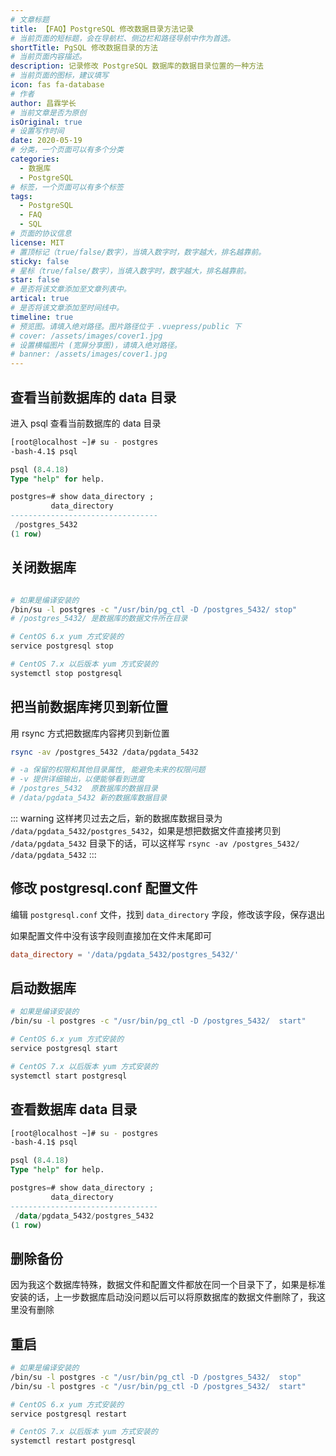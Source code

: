 ```yaml
---
# 文章标题
title: 【FAQ】PostgreSQL 修改数据目录方法记录
# 当前页面的短标题，会在导航栏、侧边栏和路径导航中作为首选。
shortTitle: PgSQL 修改数据目录的方法
# 当前页面内容描述。
description: 记录修改 PostgreSQL 数据库的数据目录位置的一种方法
# 当前页面的图标，建议填写
icon: fas fa-database
# 作者
author: 昌霖学长
# 当前文章是否为原创
isOriginal: true
# 设置写作时间
date: 2020-05-19
# 分类，一个页面可以有多个分类
categories: 
  - 数据库
  - PostgreSQL
# 标签，一个页面可以有多个标签
tags: 
  - PostgreSQL
  - FAQ
  - SQL
# 页面的协议信息
license: MIT
# 置顶标记（true/false/数字），当填入数字时，数字越大，排名越靠前。
sticky: false
# 星标（true/false/数字），当填入数字时，数字越大，排名越靠前。
star: false
# 是否将该文章添加至文章列表中。
artical: true
# 是否将该文章添加至时间线中。
timeline: true
# 预览图。请填入绝对路径。图片路径位于 .vuepress/public 下
# cover: /assets/images/cover1.jpg
# 设置横幅图片 (宽屏分享图)，请填入绝对路径。
# banner: /assets/images/cover1.jpg
---
```


## 查看当前数据库的 data 目录

进入 psql 查看当前数据库的 data 目录

```bash
[root@localhost ~]# su - postgres
-bash-4.1$ psql
```

```sql
psql (8.4.18)
Type "help" for help.

postgres=# show data_directory ;
         data_directory          
---------------------------------
 /postgres_5432
(1 row)

```

## 关闭数据库

```bash

# 如果是编译安装的
/bin/su -l postgres -c "/usr/bin/pg_ctl -D /postgres_5432/ stop"
# /postgres_5432/ 是数据库的数据文件所在目录

# CentOS 6.x yum 方式安装的
service postgresql stop

# CentOS 7.x 以后版本 yum 方式安装的
systemctl stop postgresql

```

## 把当前数据库拷贝到新位置

用 rsync 方式把数据库内容拷贝到新位置

```bash
rsync -av /postgres_5432 /data/pgdata_5432

# -a 保留的权限和其他目录属性, 能避免未来的权限问题
# -v 提供详细输出，以便能够看到进度
# /postgres_5432  原数据库的数据目录
# /data/pgdata_5432 新的数据库数据目录
```

::: warning
这样拷贝过去之后，新的数据库数据目录为 `/data/pgdata_5432/postgres_5432`，如果是想把数据文件直接拷贝到 `/data/pgdata_5432` 目录下的话，可以这样写 `rsync -av /postgres_5432/ /data/pgdata_5432`
:::

## 修改 postgresql.conf 配置文件

编辑 `postgresql.conf` 文件，找到 `data_directory` 字段，修改该字段，保存退出

如果配置文件中没有该字段则直接加在文件末尾即可

```conf title="postgresql.conf"
data_directory = '/data/pgdata_5432/postgres_5432/'
```

## 启动数据库

```bash
# 如果是编译安装的
/bin/su -l postgres -c "/usr/bin/pg_ctl -D /postgres_5432/  start"

# CentOS 6.x yum 方式安装的
service postgresql start

# CentOS 7.x 以后版本 yum 方式安装的
systemctl start postgresql
```

## 查看数据库 data 目录

```bash
[root@localhost ~]# su - postgres
-bash-4.1$ psql
```

```sql
psql (8.4.18)
Type "help" for help.

postgres=# show data_directory ;
         data_directory          
---------------------------------
 /data/pgdata_5432/postgres_5432
(1 row)
```

## 删除备份

因为我这个数据库特殊，数据文件和配置文件都放在同一个目录下了，如果是标准安装的话，上一步数据库启动没问题以后可以将原数据库的数据文件删除了，我这里没有删除

## 重启

```bash
# 如果是编译安装的
/bin/su -l postgres -c "/usr/bin/pg_ctl -D /postgres_5432/  stop"
/bin/su -l postgres -c "/usr/bin/pg_ctl -D /postgres_5432/  start"

# CentOS 6.x yum 方式安装的
service postgresql restart

# CentOS 7.x 以后版本 yum 方式安装的
systemctl restart postgresql
```
